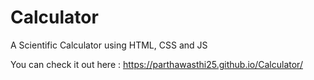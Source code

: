 # Calculator
A Scientific Calculator using HTML, CSS and JS

You can check it out here : https://parthawasthi25.github.io/Calculator/
